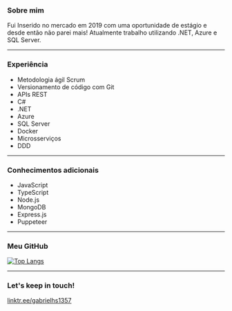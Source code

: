 ### Sobre mim

Fui Inserido no mercado em 2019 com uma oportunidade de estágio e desde então não parei mais! Atualmente trabalho utilizando .NET, Azure e SQL Server.

<hr>

### Experiência

- Metodologia ágil Scrum
- Versionamento de código com Git
- APIs REST
- C#
- .NET
- Azure
- SQL Server
- Docker
- Microsserviços
- DDD

<hr>

### Conhecimentos adicionais

- JavaScript
- TypeScript
- Node.js
- MongoDB
- Express.js
- Puppeteer

<hr>

### Meu GitHub

[![Top Langs](https://github-readme-stats.vercel.app/api/top-langs/?username=gabrielhs1357)](https://github.com/anuraghazra/github-readme-stats)

<hr>

### Let's keep in touch!

[linktr.ee/gabrielhs1357](https://linktr.ee/gabrielhs1357)
